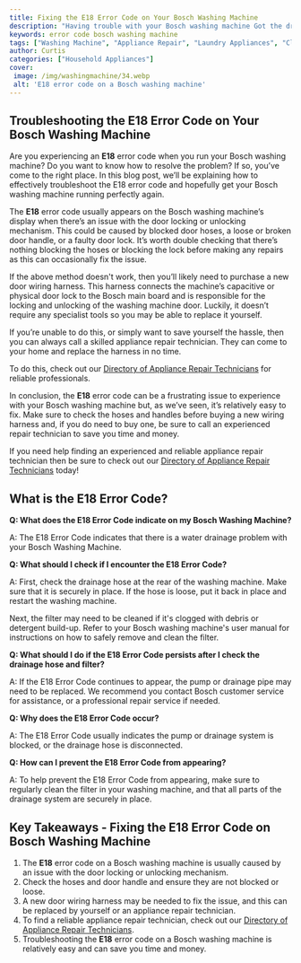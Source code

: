 ```yaml
---
title: Fixing the E18 Error Code on Your Bosch Washing Machine
description: "Having trouble with your Bosch washing machine Got the dreaded E18 error code Read this blog for easy and straightforward steps on how to diagnose and fix the problem"
keywords: error code bosch washing machine
tags: ["Washing Machine", "Appliance Repair", "Laundry Appliances", "Clean Appliance", "Appliance Brand"]
author: Curtis
categories: ["Household Appliances"]
cover: 
 image: /img/washingmachine/34.webp
 alt: 'E18 error code on a Bosch washing machine'
---
```

## Troubleshooting the E18 Error Code on Your Bosch Washing Machine
Are you experiencing an **E18** error code when you run your Bosch washing machine? Do you want to know how to resolve the problem? If so, you’ve come to the right place. In this blog post, we’ll be explaining how to effectively troubleshoot the E18 error code and hopefully get your Bosch washing machine running perfectly again. 

The **E18** error code usually appears on the Bosch washing machine’s display when there’s an issue with the door locking or unlocking mechanism. This could be caused by blocked door hoses, a loose or broken door handle, or a faulty door lock. It’s worth double checking that there’s nothing blocking the hoses or blocking the lock before making any repairs as this can occasionally fix the issue.

If the above method doesn't work, then you’ll likely need to purchase a new door wiring harness. This harness connects the machine’s capacitive or physical door lock to the Bosch main board and is responsible for the locking and unlocking of the washing machine door. Luckily, it doesn’t require any specialist tools so you may be able to replace it yourself. 

If you’re unable to do this, or simply want to save yourself the hassle, then you can always call a skilled appliance repair technician. They can come to your home and replace the harness in no time. 

To do this, check out our [Directory of Appliance Repair Technicians](./pages/appliance-repair-technicians) for reliable professionals. 

In conclusion, the **E18** error code can be a frustrating issue to experience with your Bosch washing machine but, as we’ve seen, it’s relatively easy to fix. Make sure to check the hoses and handles before buying a new wiring harness and, if you do need to buy one, be sure to call an experienced repair technician to save you time and money. 

If you need help finding an experienced and reliable appliance repair technician then be sure to check out our [Directory of Appliance Repair Technicians](./pages/appliance-repair-technicians) today!

## What is the E18 Error Code?

**Q: What does the E18 Error Code indicate on my Bosch Washing Machine?**

A: The E18 Error Code indicates that there is a water drainage problem with your Bosch Washing Machine.

**Q: What should I check if I encounter the E18 Error Code?**

A: First, check the drainage hose at the rear of the washing machine. Make sure that it is securely in place. If the hose is loose, put it back in place and restart the washing machine. 

Next, the filter may need to be cleaned if it's clogged with debris or detergent build-up. Refer to your Bosch washing machine's user manual for instructions on how to safely remove and clean the filter. 

**Q: What should I do if the E18 Error Code persists after I check the drainage hose and filter?**

A: If the E18 Error Code continues to appear, the pump or drainage pipe may need to be replaced. We recommend you contact Bosch customer service for assistance, or a professional repair service if needed. 

**Q: Why does the E18 Error Code occur?**

A: The E18 Error Code usually indicates the pump or drainage system is blocked, or the drainage hose is disconnected.

**Q: How can I prevent the E18 Error Code from appearing?**

A: To help prevent the E18 Error Code from appearing, make sure to regularly clean the filter in your washing machine, and that all parts of the drainage system are securely in place.

## Key Takeaways - Fixing the E18 Error Code on Bosch Washing Machine
1. The **E18** error code on a Bosch washing machine is usually caused by an issue with the door locking or unlocking mechanism.
2. Check the hoses and door handle and ensure they are not blocked or loose.
3. A new door wiring harness may be needed to fix the issue, and this can be replaced by yourself or an appliance repair technician.
4. To find a reliable appliance repair technician, check out our [Directory of Appliance Repair Technicians](./pages/appliance-repair-technicians).
5. Troubleshooting the **E18** error code on a Bosch washing machine is relatively easy and can save you time and money.

